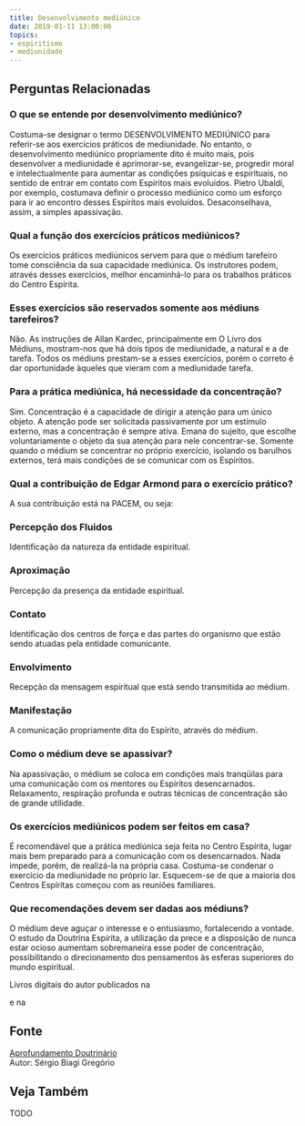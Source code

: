 ```yaml
---
title: Desenvolvimento mediúnico
date: 2019-01-11 13:00:00
topics: 
- espiritismo
- mediunidade
---
```



## Perguntas Relacionadas

### O que se entende por desenvolvimento mediúnico?
Costuma-se designar o termo DESENVOLVIMENTO MEDIÚNICO para referir-se
aos exercícios práticos de mediunidade. No entanto, o desenvolvimento
mediúnico propriamente dito é muito mais, pois desenvolver a mediunidade
é aprimorar-se, evangelizar-se, progredir moral e intelectualmente para
aumentar as condições psíquicas e espirituais, no sentido de entrar em
contato com Espíritos mais evoluídos. Pietro Ubaldi, por exemplo,
costumava definir o processo mediúnico como um esforço para ir ao
encontro desses Espíritos mais evoluídos. Desaconselhava, assim, a
simples apassivação.

### Qual a função dos exercícios práticos mediúnicos?
Os exercícios práticos mediúnicos servem para que o médium tarefeiro
tome consciência da sua capacidade mediúnica. Os instrutores podem,
através desses exercícios, melhor encaminhá-lo para os trabalhos
práticos do Centro Espírita.

### Esses exercícios são reservados somente aos médiuns tarefeiros?
Não. As instruções de Allan Kardec, principalmente em O Livro dos
Médiuns, mostram-nos que há dois tipos de mediunidade, a natural e a de
tarefa. Todos os médiuns prestam-se a esses exercícios, porém o correto
é dar oportunidade àqueles que vieram com a mediunidade tarefa.

### Para a prática mediúnica, há necessidade da concentração?
Sim. Concentração é a capacidade de dirigir a atenção para um único
objeto. A atenção pode ser solicitada passivamente por um estímulo
externo, mas a concentração é sempre ativa. Emana do sujeito, que
escolhe voluntariamente o objeto da sua atenção para nele concentrar-se.
Somente quando o médium se concentrar no próprio exercício, isolando os
barulhos externos, terá mais condições de se comunicar com os Espíritos.

### Qual a contribuição de Edgar Armond para o exercício prático?
A sua contribuição está na PACEM, ou seja:
### Percepção dos Fluidos

Identificação da natureza da entidade espiritual.
### Aproximação

Percepção da presença da entidade espiritual.
### Contato

Identificação dos centros de força e das partes do organismo que estão
sendo atuadas pela entidade comunicante.
### Envolvimento

Recepção da mensagem espiritual que está sendo transmitida ao médium.
### Manifestação

A comunicação propriamente dita do Espírito, através do médium.

### Como o médium deve se apassivar?
Na apassivação, o médium se coloca em condições mais tranqüilas para uma
comunicação com os mentores ou Espíritos desencarnados. Relaxamento,
respiração profunda e outras técnicas de concentração são de grande
utilidade.

### Os exercícios mediúnicos podem ser feitos em casa?
É recomendável que a prática mediúnica seja feita no Centro Espírita,
lugar mais bem preparado para a comunicação com os desencarnados. Nada
impede, porém, de realizá-la na própria casa. Costuma-se condenar o
exercício da mediunidade no próprio lar. Esquecem-se de que a maioria
dos Centros Espíritas começou com as reuniões familiares.

### Que recomendações devem ser dadas aos médiuns?
O médium deve aguçar o interesse e o entusiasmo, fortalecendo a vontade.
O estudo da Doutrina Espírita, a utilização da prece e a disposição de
nunca estar ocioso aumentam sobremaneira esse poder de concentração,
possibilitando o direcionamento dos pensamentos às esferas superiores do
mundo espiritual.


Livros digitais do autor publicados na

e na

## Fonte
[Aprofundamento Doutrinário](https://sites.google.com/view/aprofundamentodoutrinario/desenvolvimento-mediúnico)  
Autor: Sérgio Biagi Gregório



## Veja Também
TODO


